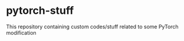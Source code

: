 # pytorch-stuff
This repository containing custom codes/stuff related to some PyTorch modification   
